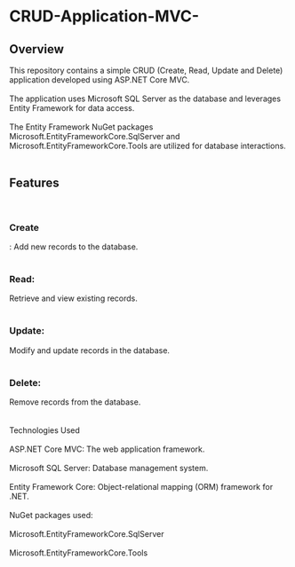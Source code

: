 # CRUD-Application-MVC-
<h2>Overview</h2>
This repository contains a simple CRUD (Create, Read, Update and Delete) application developed using ASP.NET Core MVC.
<br>
<br>
The application uses Microsoft SQL Server as the database and leverages Entity Framework for data access. 
<br>
<br>
The Entity Framework NuGet packages Microsoft.EntityFrameworkCore.SqlServer and Microsoft.EntityFrameworkCore.Tools are utilized for database interactions.
<br>
<br>

<h2>Features</h2>
<br>
<h3>Create</h3>: Add new records to the database.
<br>
<br>
<h3>Read:</h3> Retrieve and view existing records.
<br>
<br>
<h3>Update:</h3> Modify and update records in the database.
<br>
<br>
<h3>Delete:</h3> Remove records from the database.
<br>
<br>
<br>
Technologies Used
<br>
<br>
ASP.NET Core MVC: The web application framework.
<br>
<br>
Microsoft SQL Server: Database management system.
<br>
<br>
Entity Framework Core: Object-relational mapping (ORM) framework for .NET.
<br>
<br>
NuGet packages used:
<br>
<br>
Microsoft.EntityFrameworkCore.SqlServer
<br>
<br>
Microsoft.EntityFrameworkCore.Tools
